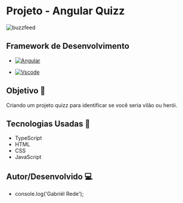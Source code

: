 # Projeto - Angular Quizz

![buzzfeed](https://github.com/gabrielrede/angular-buzzfeed/assets/50504781/35f80f58-b390-498d-a596-e10b09dc7d1b)

## Framework de Desenvolvimento

- [![Angular](https://img.shields.io/badge/Angular-DD0031?style=for-the-badge&logo=angular&logoColor=white)](https://angular.io/)
  
- [![Vscode](https://img.shields.io/badge/Vscode-007ACC?style=for-the-badge&logo=visual-studio-code&logoColor=white)](https://code.visualstudio.com/)

## Objetivo 🎯

Criando um projeto quizz para identificar se você seria vilão ou herói.

## Tecnologias Usadas 🤖

- TypeScript
- HTML
- CSS
- JavaScript

## Autor/Desenvolvido 💻

- console.log('Gabriél Rede');

